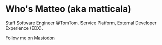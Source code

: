 # Who's Matteo (aka matticala)

Staff Software Engineer @TomTom. Service Platform, External Developer Experience (EDX).

Follow me on <a rel="me" href="https://mastodon.social/@matticala">Mastodon</a>
